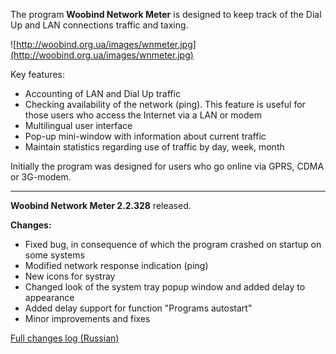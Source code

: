 The program **Woobind Network Meter** is designed to keep track of the Dial Up and LAN connections traffic and taxing.

![http://woobind.org.ua/images/wnmeter.jpg](http://woobind.org.ua/images/wnmeter.jpg)

Key features:
  * Accounting of LAN and Dial Up traffic
  * Checking availability of the network (ping). This feature is useful for those users who access the Internet via a LAN or modem
  * Multilingual user interface
  * Pop-up mini-window with information about current traffic
  * Maintain statistics regarding use of traffic by day, week, month

Initially the program was designed for users who go online via GPRS, CDMA or 3G-modem.


---


**Woobind Network Meter 2.2.328** released.

**Changes:**
  * Fixed bug, in consequence of which the program crashed on startup on some systems
  * Modified network response indication (ping)
  * New icons for systray
  * Changed look of the system tray popup window and added delay to appearance
  * Added delay support for function "Programs autostart"
  * Minor improvements and fixes

[Full changes log (Russian)](http://woobind-network-meter.googlecode.com/svn/trunk/vhist.txt)